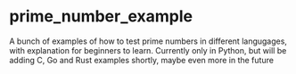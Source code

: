 # prime_number_example
A bunch of examples of how to test prime numbers in different langugages, with explanation for beginners to learn. Currently only in Python, but will be adding C, Go and Rust examples shortly, maybe even more in the future

